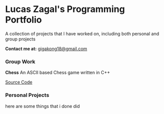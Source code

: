 # Lucas Zagal's Programming Portfolio

A collection of projects that I have worked on, including both personal and group projects

**Contact me at:** gigakong18@gmail.com

### Group Work
**__Chess__**
An ASCII based Chess game written in C++

[Source Code](https://github.com/Arcane-Panda/Chess/blob/master/source/main/chessMain.cpp) 

### Personal Projects
here are some things that i done did
